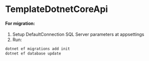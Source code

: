 # TemplateDotnetCoreApi

#### For migration:
1. Setup DefaultConnection SQL Server parameters at appsettings
2. Run:
```sh
dotnet ef migrations add init
dotnet ef database update
```



